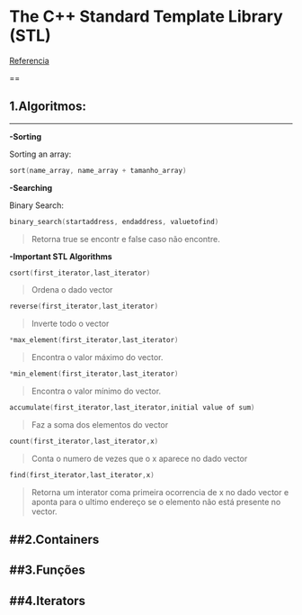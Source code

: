 # The C++ Standard Template Library (STL)

[Referencia](https://www.geeksforgeeks.org/the-c-standard-template-library-stl/)

==


## 1.Algoritmos:
---

<b>-Sorting </b>
 
Sorting an array: 
```c
sort(name_array, name_array + tamanho_array)
```

<b>-Searching </b>

Binary Search: 
```c
binary_search(startaddress, endaddress, valuetofind)
```
>Retorna true se encontr e false caso não encontre. 

<b>-Important STL Algorithms </b>

```c
csort(first_iterator,last_iterator)
```
>Ordena o dado vector <br>

```c
reverse(first_iterator,last_iterator)
```
> Inverte todo o vector<br>

```c
*max_element(first_iterator,last_iterator)
```
>Encontra o valor máximo do vector.<br>

```c
*min_element(first_iterator,last_iterator)
```
>Encontra o valor mínimo do vector.<br>

```c
accumulate(first_iterator,last_iterator,initial value of sum)
```
>Faz a soma dos elementos do vector<br>

```c
count(first_iterator,last_iterator,x)
```
>Conta o numero de vezes que o x aparece no dado vector<br>

```c
find(first_iterator,last_iterator,x)
```
>Retorna um interator coma primeira ocorrencia de x no dado vector e aponta para o ultimo endereço se o elemento não está presente no vector.<br>
            
##2.Containers
---

##3.Funções
---

##4.Iterators
---
